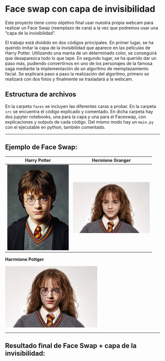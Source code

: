 # Face swap con capa de invisibilidad
Este proyecto tiene como objetivo final usar nuestra propia webcam para realizar un Face Swap (reemplazo de cara) a la vez que podremos usar una “capa de la invisibilidad”.

El trabajo está dividido en dos códigos principales. En primer lugar, se ha querido imitar la capa de la invisibilidad que aparece en las películas de Harry Potter. Utilizando una manta de un determinado color, se conseguirá que desaparezca todo lo que tape. En segundo lugar, se ha querido dar un paso más, pudiendo convertirnos en uno de los personajes de la famosa saga mediante la implementación de un algoritmo de reemplazamiento facial. Se explicará paso a paso la realización del algoritmo, primero se realizará con dos fotos y finalmente se trasladará a la webcam.

## Estructura de archivos
En la carpeta `faces` se incluyen las diferentes caras a probar. En la carpeta `src` se encuentra el código explicado y comentado. En dicha carpeta hay dos jupyter notebooks, una para la capa y una para el Faceswap, con explicaciones y outputs de cada código. Del mismo modo hay un `main.py` con el ejecutable en python, también comentado.



_______________
## Ejemplo de Face Swap:

Harry Potter               |  Hermione Granger         |
:-------------------------:|:-------------------------:|
<img src="faces/harry.jpg"  width="200"/>  |  <img src="faces/hermione.jpg"  width="250"/>|     


**Harrmione Pottger**              

<img src="fotos/harrmione.jpg"  width="300"/>


__________________
## Resultado final de Face Swap + capa de la invisibilidad:

